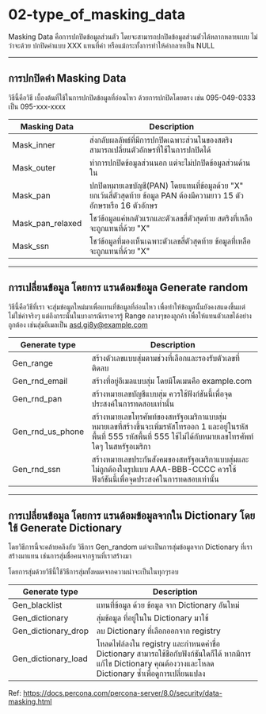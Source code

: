 # 02-type_of_masking_data
Masking Data คือการปกปิดข้อมูลส่วนตัว โดยจะสามารถปกปิดข้อมูลส่วนตัวได้หลากหลายแบบ ไม่ว่าจะด้วย ปกปิดคำแบบ XXX  แทนที่คำ หรือแม้กระทั้งการทำให้ค่ากลายเป็น NULL

---
## การปกปิดคำ Masking Data

วิธีนี้คือวิธี เบื้องต้นที่ใช้ในการปกปิดข้อมูลที่อ่อนไหว ด้วยการปกปิดโดยตรง เช่น 095-049-0333 เป็น 095-xxx-xxxx

|Masking Data  | Description |
|--------------|-------------|
|Mask_inner|ส่งกลับผลลัพธ์ที่มีการปกปิดเฉพาะส่วนในของสตริง สามารถเปลี่ยนตัวอักษรที่ใช้ในการปกปิดได้|
|Mask_outer|ทำการปกปิดข้อมูลส่วนนอก แต่จะไม่ปกปิดข้อมูลส่วนด้านใน|
|Mask_pan|ปกปิดหมายเลขบัญชี(PAN) โดยแทนที่ข้อมูลด้วย "X" ยกเว้นสี่ตัวสุดท้าย ข้อมูล PAN ต้องมีความยาว 15 ตัวอักษรหรือ 16 ตัวอักษร|
|Mask_pan_relaxed|โชว์ข้อมูลแค่หกตัวแรกและตัวเลขสี่ตัวสุดท้าย สตริงที่เหลือจะถูกแทนที่ด้วย "X"|
|Mask_ssn|โชว์ข้อมูลที่มองเห็นเฉพาะตัวเลขสี่ตัวสุดท้าย ข้อมูลที่เหลือจะถูกแทนที่ด้วย "X"|

---
## การเปลี่ยนข้อมูล โดยการ แรนด้อมข้อมูล Generate random

วิธีนี้คือวิธีที่เรา จะสุ่มข่อมูลใหม่มาเพื่อแทนที่ข้อมูลที่อ่อนไหว เพื่อทำให้ข้อมูลนั้นยังคงสแดงขึ้นแต่ไม่ใช่ค่าจริงๆ แต่ถึงกระนั้นในบางกรณีเราควรรู้ Range กลางๆของลูกค้า เพื่อให้แทนตัวเลขได้อย่างถูกต้อง เช่นสุ่มอีเมลเป็น asd.gi8y@example.com

|Generate type|Description |
|-------------|------------|
|Gen_range|สร้างตัวเลขแบบสุ่มตามช่วงที่เลือกและรองรับตัวเลขที่ติดลบ|
|Gen_rnd_email|สร้างที่อยู่อีเมลแบบสุ่ม โดยมีโดเมนคือ example.com|
|Gen_rnd_pan|สร้างหมายเลขบัญชีแบบสุ่ม ควรใช้ฟังก์ชันนี้เพื่อจุดประสงค์ในการทดสอบเท่านั้น|
|Gen_rnd_us_phone|สร้างหมายเลขโทรศัพท์ของสหรัฐอเมริกาแบบสุ่ม หมายเลขที่สร้างขึ้นจะเพิ่มรหัสโทรออก 1 และอยู่ในรหัสพื้นที่ 555 รหัสพื้นที่ 555 ใช้ไม่ได้กับหมายเลขโทรศัพท์ใดๆ ในสหรัฐอเมริกา|
|Gen_rnd_ssn|สร้างหมายเลขประกันสังคมของสหรัฐอเมริกาแบบสุ่มและไม่ถูกต้องในรูปแบบ AAA-BBB-CCCC ควรใช้ฟังก์ชันนี้เพื่อจุดประสงค์ในการทดสอบเท่านั้น|

---
## การเปลี่ยนข้อมูล โดยการ แรนด้อมข้อมูลจากใน Dictionary โดยใช้ Generate Dictionary

โดยวิธีการนี้จะคล้ายคลึงกับ วิธีการ Gen_random แต่จะเป็นการสุ่มข้อมูลจาก Dictionary ที่เราสร้างมาแทน เช่นการสุ่มชื่อคนจากฐานที่เราสร้างมา

โดยการสุ่มด้วยวิธีนี้ใช้วิธีการสุ่มทั้งหมดจากความน่าจะเป็นในทุกๆรอบ 

|Generate type|Description|
|-------------|-----------|
|Gen_blacklist|แทนที่ข้อมูล ด้วย ข้อมูล จาก Dictionary อันใหม่|
|Gen_dictionary|สุ่มข้อมูล ที่อยู่ในใน Dictionary มาใช้|
|Gen_dictionary_drop| ลบ Dictionary ที่เลือกออกจาก registry |
|Gen_dictionary_load| โหลดไฟล์ลงใน registry และกำหนดค่าชื่อ Dictionary สามารถใช้ชื่อกับฟังก์ชันใดก็ได้ หากมีการแก้ไข Dictionary คุณต้องวางและโหลด Dictionary ซ้ำเพื่อดูการเปลี่ยนแปลง|

Ref: <https://docs.percona.com/percona-server/8.0/security/data-masking.html>